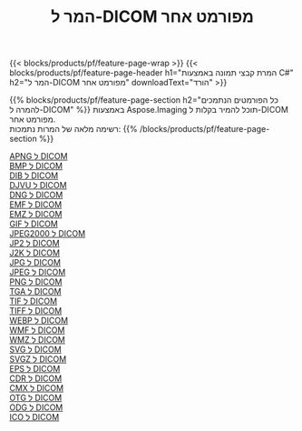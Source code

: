 ﻿---
title: המר ל-DICOM מפורמט אחר 
weight: 3920
url: /he/java/conversion/to/dicom 
lang: he
langdirlevel: 2
locales: zh-hans,ja,it,ru,de,es,fr,nl,id,lt,pl,pt,vi,tr,ko,zh-hant,ar,hi,th,sv,cs,uk,he
description: באמצעות Aspose.Imaging תוכל להמיר בקלות ל-DICOM מפורמט אחר
---

{{< blocks/products/pf/feature-page-wrap >}}
{{< blocks/products/pf/feature-page-header h1="המרת קבצי תמונה באמצעות C#" h2="המר ל-DICOM מפורמט אחר" downloadText="הורד" >}}


{{% blocks/products/pf/feature-page-section  h2="כל הפורמטים הנתמכים להמרה ל-DICOM" %}}
באמצעות Aspose.Imaging תוכל להמיר בקלות ל-DICOM מפורמט אחר.
<br/>
רשימה מלאה של המרות נתמכות:
{{% /blocks/products/pf/feature-page-section %}}
<div class="container-fluid productfamilypage bg-gray">
    <div class="convertypes bg-gray agp-content section">
        <div class="container">
		<div class="row other-converters">
		    <div class='col-md-2 other-converter remove-lp remove-rp'><a href="/imaging/he/java/conversion/apng-to-dicom" >APNG ל DICOM</a></div>
<div class='col-md-2 other-converter remove-lp remove-rp'><a href="/imaging/he/java/conversion/bmp-to-dicom" >BMP ל DICOM</a></div>
<div class='col-md-2 other-converter remove-lp remove-rp'><a href="/imaging/he/java/conversion/dib-to-dicom" >DIB ל DICOM</a></div>
<div class='col-md-2 other-converter remove-lp remove-rp'><a href="/imaging/he/java/conversion/djvu-to-dicom" >DJVU ל DICOM</a></div>
<div class='col-md-2 other-converter remove-lp remove-rp'><a href="/imaging/he/java/conversion/dng-to-dicom" >DNG ל DICOM</a></div>
<div class='col-md-2 other-converter remove-lp remove-rp'><a href="/imaging/he/java/conversion/emf-to-dicom" >EMF ל DICOM</a></div>
<div class='col-md-2 other-converter remove-lp remove-rp'><a href="/imaging/he/java/conversion/emz-to-dicom" >EMZ ל DICOM</a></div>
<div class='col-md-2 other-converter remove-lp remove-rp'><a href="/imaging/he/java/conversion/gif-to-dicom" >GIF ל DICOM</a></div>
<div class='col-md-2 other-converter remove-lp remove-rp'><a href="/imaging/he/java/conversion/jpeg2000-to-dicom" >JPEG2000 ל DICOM</a></div>
<div class='col-md-2 other-converter remove-lp remove-rp'><a href="/imaging/he/java/conversion/jp2-to-dicom" >JP2 ל DICOM</a></div>
<div class='col-md-2 other-converter remove-lp remove-rp'><a href="/imaging/he/java/conversion/j2k-to-dicom" >J2K ל DICOM</a></div>
<div class='col-md-2 other-converter remove-lp remove-rp'><a href="/imaging/he/java/conversion/jpg-to-dicom" >JPG ל DICOM</a></div>
<div class='col-md-2 other-converter remove-lp remove-rp'><a href="/imaging/he/java/conversion/jpeg-to-dicom" >JPEG ל DICOM</a></div>
<div class='col-md-2 other-converter remove-lp remove-rp'><a href="/imaging/he/java/conversion/png-to-dicom" >PNG ל DICOM</a></div>
<div class='col-md-2 other-converter remove-lp remove-rp'><a href="/imaging/he/java/conversion/tga-to-dicom" >TGA ל DICOM</a></div>
<div class='col-md-2 other-converter remove-lp remove-rp'><a href="/imaging/he/java/conversion/tif-to-dicom" >TIF ל DICOM</a></div>
<div class='col-md-2 other-converter remove-lp remove-rp'><a href="/imaging/he/java/conversion/tiff-to-dicom" >TIFF ל DICOM</a></div>
<div class='col-md-2 other-converter remove-lp remove-rp'><a href="/imaging/he/java/conversion/webp-to-dicom" >WEBP ל DICOM</a></div>
<div class='col-md-2 other-converter remove-lp remove-rp'><a href="/imaging/he/java/conversion/wmf-to-dicom" >WMF ל DICOM</a></div>
<div class='col-md-2 other-converter remove-lp remove-rp'><a href="/imaging/he/java/conversion/wmz-to-dicom" >WMZ ל DICOM</a></div>
<div class='col-md-2 other-converter remove-lp remove-rp'><a href="/imaging/he/java/conversion/svg-to-dicom" >SVG ל DICOM</a></div>
<div class='col-md-2 other-converter remove-lp remove-rp'><a href="/imaging/he/java/conversion/svgz-to-dicom" >SVGZ ל DICOM</a></div>
<div class='col-md-2 other-converter remove-lp remove-rp'><a href="/imaging/he/java/conversion/eps-to-dicom" >EPS ל DICOM</a></div>
<div class='col-md-2 other-converter remove-lp remove-rp'><a href="/imaging/he/java/conversion/cdr-to-dicom" >CDR ל DICOM</a></div>
<div class='col-md-2 other-converter remove-lp remove-rp'><a href="/imaging/he/java/conversion/cmx-to-dicom" >CMX ל DICOM</a></div>
<div class='col-md-2 other-converter remove-lp remove-rp'><a href="/imaging/he/java/conversion/otg-to-dicom" >OTG ל DICOM</a></div>
<div class='col-md-2 other-converter remove-lp remove-rp'><a href="/imaging/he/java/conversion/odg-to-dicom" >ODG ל DICOM</a></div>
<div class='col-md-2 other-converter remove-lp remove-rp'><a href="/imaging/he/java/conversion/ico-to-dicom" >ICO ל DICOM</a></div>
                </div>
        </div>
    </div>
</div>
<br/>

